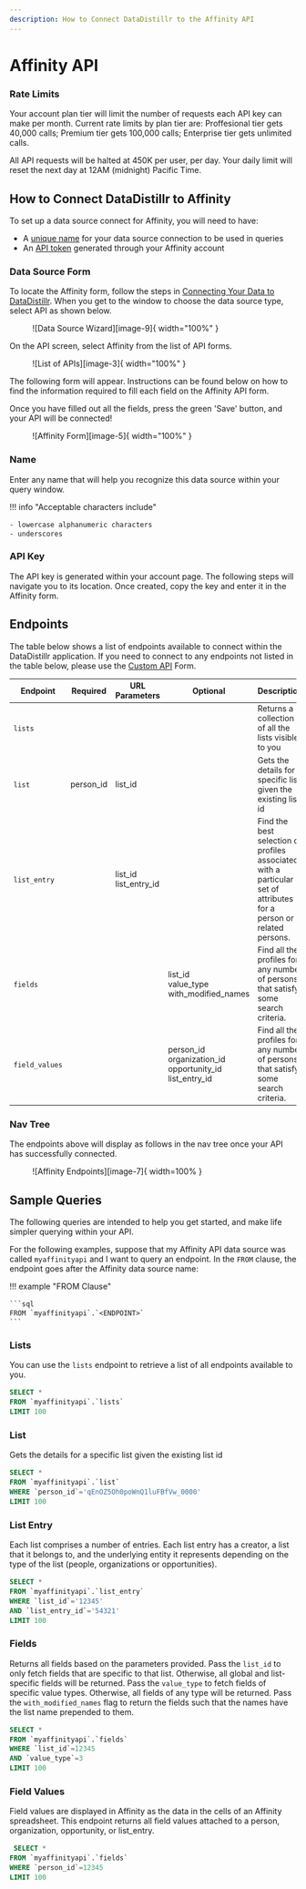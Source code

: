 ```yaml
---
description: How to Connect DataDistillr to the Affinity API
---
```


# Affinity API

### Rate Limits

Your account plan tier will limit the number of requests each API key can make per month. Current rate limits by plan tier are:
Proffesional tier gets 40,000 calls; Premium tier gets 100,000 calls; Enterprise tier gets unlimited calls.

All API requests will be halted at 450K per user, per day. Your daily limit will reset the next day at 12AM (midnight) Pacific Time.

## How to Connect DataDistillr to Affinity
To set up a data source connect for Affinity, you will need to have:

- A [unique name](#name) for your data source connection to be used in queries
- An [API token](#api-key) generated through your Affinity account


### Data Source Form
To locate the Affinity form, follow the steps in [Connecting Your Data to DataDistillr](../../). When you get to the window to choose the data source type, select API as shown below.

<figure markdown>
  ![Data Source Wizard][image-9]{ width="100%" }
</figure>

On the API screen, select Affinity from the list of API forms.

<figure markdown>
  ![List of APIs][image-3]{ width="100%" }
</figure>

The following form will appear. Instructions can be found below on how to find the information required to fill each field on the Affinity API form.

Once you have filled out all the fields, press the green 'Save' button, and your API will be connected!


<figure markdown>
  ![Affinity Form][image-5]{ width="100%" }
</figure>


### Name
Enter any name that will help you recognize this data source within your query window.

!!! info "Acceptable characters include"

    - lowercase alphanumeric characters
    - underscores


### API Key
The API key is generated within your account page. The following steps will navigate you to its location. Once created, copy the key and enter it in the Affinity form.


## Endpoints
The table below shows a list of endpoints available to connect within the DataDistillr application. If you need to connect to any endpoints not listed in the table below, please use the [Custom API](../../) Form.

| Endpoint       | Required  | URL Parameters           | Optional                                                        | Description                                                                                                         |
|----------------|-----------|--------------------------|-----------------------------------------------------------------|---------------------------------------------------------------------------------------------------------------------|
| `lists`        |           |                          |                                                                 | Returns a collection of all the lists visible to you                                                                |
| `list`         | person_id | list_id                  |                                                                 | Gets the details for a specific list given the existing list id                                                     |
| `list_entry`   |           | list_id<br>list_entry_id |                                                                 | Find the best selection of profiles associated with a particular set of attributes for a person or related persons. |
| `fields`       |           |                          | list_id<br>value_type<br>with_modified_names                    | Find all the profiles for any number of persons that satisfy some search criteria.                                  |
| `field_values` |           |                          | person_id<br>organization_id<br>opportunity_id<br>list_entry_id | Find all the profiles for any number of persons that satisfy some search criteria.                                  |


### Nav Tree
The endpoints above will display as follows in the nav tree once your API has successfully connected.

<figure markdown>
  ![Affinity Endpoints][image-7]{ width=100% }
</figure>


## Sample Queries
The following queries are intended to help you get started, and make life simpler querying within your API.

For the following examples, suppose that my Affinity API data source was called `myaffinityapi` and I want to query an endpoint. In the `FROM` clause, the endpoint goes after the Affinity data source name:

!!! example "FROM Clause"

    ```sql
    FROM `myaffinityapi`.`<ENDPOINT>`
    ```

### Lists
 
You can use the `lists` endpoint to retrieve a list of all endpoints available to you.

```sql
SELECT *
FROM `myaffinityapi`.`lists`
LIMIT 100
```

### List

Gets the details for a specific list given the existing list id

```sql
SELECT *
FROM `myaffinityapi`.`list`
WHERE `person_id`='qEnOZ5Oh0poWnQ1luFBfVw_0000'
LIMIT 100
```

### List Entry

Each list comprises a number of entries. Each list entry has a creator, a list that it belongs to, and the underlying entity it represents depending on the type of the list (people, organizations or opportunities).

```sql
SELECT *
FROM `myaffinityapi`.`list_entry`
WHERE `list_id`='12345'
AND `list_entry_id`='54321'
LIMIT 100
```

### Fields

Returns all fields based on the parameters provided. Pass the `list_id` to only fetch fields that are specific to that list. Otherwise, all global and list-specific fields will be returned. Pass the `value_type` to fetch fields of specific value types. Otherwise, all fields of any type will be returned. Pass the `with_modified_names` flag to return the fields such that the names have the list name prepended to them.

```sql
SELECT *
FROM `myaffinityapi`.`fields`
WHERE `list_id`=12345
AND `value_type`=3
LIMIT 100
```

### Field Values

Field values are displayed in Affinity as the data in the cells of an Affinity spreadsheet. This endpoint returns all field values attached to a person, organization, opportunity, or list_entry.

```sql
 SELECT *
FROM `myaffinityapi`.`fields`
WHERE `person_id`=12345
LIMIT 100
```


[image-3]: ../../img/api/affinity/affinity-select-api.png
[image-5]: ../../img/api/affinity/affinity-form.png
[image-7]: ../../img/api/affinity/affinity-endpoints.png
[image-9]: ../../img/api/select-api-form.png